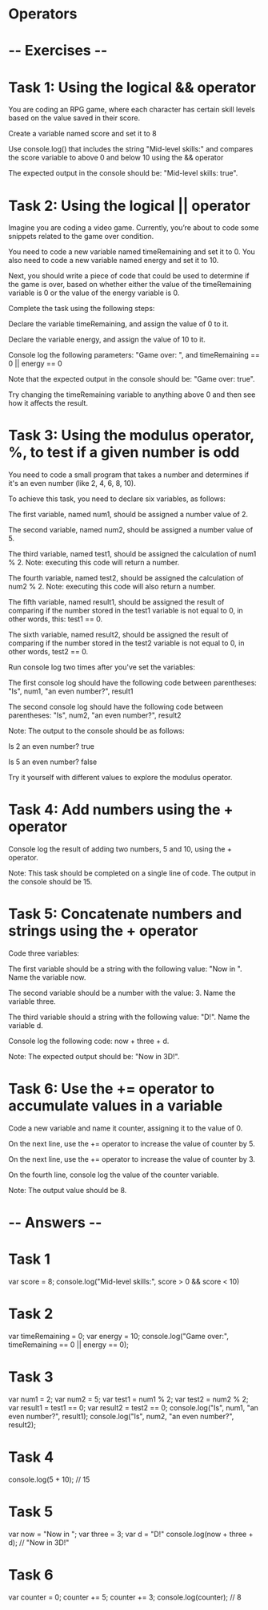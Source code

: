 # Operators

# -- Exercises -- 

# Task 1: Using the logical && operator
You are coding an RPG game, where each character has certain skill levels based on the value saved in their score.

Create a variable named  score and set it to  8

Use console.log() that includes the string "Mid-level skills:" and compares the score variable to above 0 and below 10 using the && operator

The expected output in the console should be: "Mid-level skills: true".


# Task 2: Using the logical || operator
Imagine you are coding a video game. Currently, you’re about to code some snippets related to the game over condition.

You need to code a new variable named timeRemaining and set it to 0. You also need to code a new variable named energy and set it to 10.

Next, you should write a piece of code that could be used to determine if the game is over, based on whether either the value of the timeRemaining variable is 0 or the value of the energy variable is 0.

Complete the task using the following steps:

Declare the variable timeRemaining, and assign the value of 0 to it.

Declare the variable energy, and assign the value of 10 to it.

Console log the following parameters: "Game over: ", and timeRemaining == 0 || energy == 0

Note that the expected output in the console should be: "Game over: true".

Try changing the timeRemaining variable to anything above 0 and then see how it affects the result.


# Task 3: Using the modulus operator, %, to test if a given number is odd
You need to code a small program that takes a number and determines if it's an even number (like 2, 4, 6, 8, 10).

To achieve this task, you need to declare six variables, as follows:

The first variable, named num1,  should be assigned a number value of 2.

The second variable, named num2, should be assigned a number value of 5.

The third variable, named test1, should be assigned the calculation of num1 % 2. Note: executing this code will return a number.

The fourth variable, named test2, should be assigned the calculation of num2 % 2. Note: executing this code will also return a number.

The fifth variable, named result1, should be assigned the result of comparing if the number stored in the test1 variable is not equal to 0, in other words, this: test1 == 0.

The sixth variable, named result2, should be assigned the result of comparing if the number stored in the test2 variable is not equal to 0, in other words, test2 == 0.

Run console log two times after you've set the variables:

The first console log should have the following code between parentheses: "Is", num1, "an even number?", result1

The second console log should have the following code between parentheses: "Is", num2, "an even number?", result2

Note: The output to the console should be as follows:

Is 2 an even number? true

Is 5 an even number? false

Try it yourself with different values to explore the modulus operator.


# Task 4: Add numbers using the + operator
Console log the result of adding two numbers, 5 and 10, using the + operator.

Note: This task should be completed on a single line of code. The output in the console should be 15.


# Task 5: Concatenate numbers and strings using the + operator
Code three variables:

The first variable should be a string with the following value: "Now in ". Name the variable now.

The second variable should be a number with the value: 3. Name the variable three.

The third variable should a string with the following value: "D!". Name the variable d.

Console log the following code: now + three + d.

Note: The expected output should be: "Now in 3D!".


# Task 6: Use the += operator to accumulate values in a variable
Code a new variable and name it counter, assigning it to the value of 0.

On the next line, use the += operator to increase the value of counter by 5.

On the next line, use the += operator to increase the value of counter by 3.

On the fourth line, console log the value of the counter variable.

Note: The output value should be 8.


# -- Answers --

# Task 1

var score = 8;
console.log("Mid-level skills:", score > 0 && score < 10)

# Task 2

var timeRemaining = 0;
var energy = 10;
console.log("Game over:", timeRemaining == 0 || energy == 0);

# Task 3

var num1 = 2;
var num2 = 5;
var test1 = num1 % 2;
var test2 = num2 % 2;
var result1 = test1 == 0;
var result2 = test2 == 0;
console.log("Is", num1, "an even number?", result1);
console.log("Is", num2, "an even number?", result2);

# Task 4

console.log(5 + 10); // 15

# Task 5

var now = "Now in ";
var three = 3;
var d = "D!"
console.log(now + three + d); // "Now in 3D!"

# Task 6

var counter = 0;
counter += 5;
counter += 3;
console.log(counter); // 8
